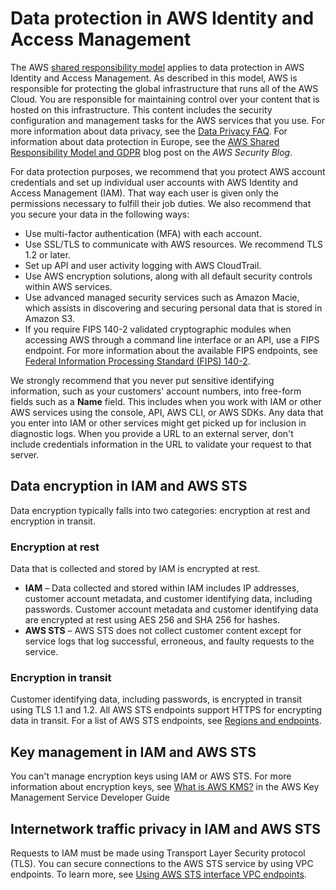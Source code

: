 # Data protection in AWS Identity and Access Management<a name="data-protection"></a>

The AWS [shared responsibility model](http://aws.amazon.com/compliance/shared-responsibility-model/) applies to data protection in AWS Identity and Access Management\. As described in this model, AWS is responsible for protecting the global infrastructure that runs all of the AWS Cloud\. You are responsible for maintaining control over your content that is hosted on this infrastructure\. This content includes the security configuration and management tasks for the AWS services that you use\. For more information about data privacy, see the [Data Privacy FAQ](http://aws.amazon.com/compliance/data-privacy-faq)\. For information about data protection in Europe, see the [AWS Shared Responsibility Model and GDPR](http://aws.amazon.com/blogs/security/the-aws-shared-responsibility-model-and-gdpr/) blog post on the *AWS Security Blog*\.

For data protection purposes, we recommend that you protect AWS account credentials and set up individual user accounts with AWS Identity and Access Management \(IAM\)\. That way each user is given only the permissions necessary to fulfill their job duties\. We also recommend that you secure your data in the following ways:
+ Use multi\-factor authentication \(MFA\) with each account\.
+ Use SSL/TLS to communicate with AWS resources\. We recommend TLS 1\.2 or later\.
+ Set up API and user activity logging with AWS CloudTrail\.
+ Use AWS encryption solutions, along with all default security controls within AWS services\.
+ Use advanced managed security services such as Amazon Macie, which assists in discovering and securing personal data that is stored in Amazon S3\.
+ If you require FIPS 140\-2 validated cryptographic modules when accessing AWS through a command line interface or an API, use a FIPS endpoint\. For more information about the available FIPS endpoints, see [Federal Information Processing Standard \(FIPS\) 140\-2](http://aws.amazon.com/compliance/fips/)\.

We strongly recommend that you never put sensitive identifying information, such as your customers' account numbers, into free\-form fields such as a **Name** field\. This includes when you work with IAM or other AWS services using the console, API, AWS CLI, or AWS SDKs\. Any data that you enter into IAM or other services might get picked up for inclusion in diagnostic logs\. When you provide a URL to an external server, don't include credentials information in the URL to validate your request to that server\.

## Data encryption in IAM and AWS STS<a name="data-encryption"></a>

Data encryption typically falls into two categories: encryption at rest and encryption in transit\.

### Encryption at rest<a name="encryption-at-rest"></a>

Data that is collected and stored by IAM is encrypted at rest\.
+ **IAM** – Data collected and stored within IAM includes IP addresses, customer account metadata, and customer identifying data, including passwords\. Customer account metadata and customer identifying data are encrypted at rest using AES 256 and SHA 256 for hashes\.
+  **AWS STS** – AWS STS does not collect customer content except for service logs that log successful, erroneous, and faulty requests to the service\. 

### Encryption in transit<a name="encryption-in-transit"></a>

Customer identifying data, including passwords, is encrypted in transit using TLS 1\.1 and 1\.2\. All AWS STS endpoints support HTTPS for encrypting data in transit\. For a list of AWS STS endpoints, see [Regions and endpoints](id_credentials_temp_enable-regions.md#id_credentials_region-endpoints)\. 

## Key management in IAM and AWS STS<a name="key-management"></a>

You can't manage encryption keys using IAM or AWS STS\. For more information about encryption keys, see [What is AWS KMS?](https://docs.aws.amazon.com/kms/latest/developerguide/overview.html) in the AWS Key Management Service Developer Guide

## Internetwork traffic privacy in IAM and AWS STS<a name="inter-network-traffic-privacy"></a>

Requests to IAM must be made using Transport Layer Security protocol \(TLS\)\. You can secure connections to the AWS STS service by using VPC endpoints\. To learn more, see [Using AWS STS interface VPC endpoints](id_credentials_sts_vpce.md)\.